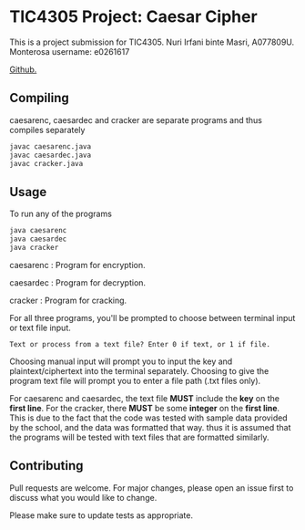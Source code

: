 # TIC4305 Project: Caesar Cipher

This is a project submission for TIC4305. 
Nuri Irfani binte Masri, A077809U.
Monterosa username: e0261617

[Github.](https://github.com/Nuri-Irfani/TIC4305_Project)

## Compiling
caesarenc, caesardec and cracker are separate programs and thus compiles separately 
```bash
javac caesarenc.java
javac caesardec.java
javac cracker.java
```

## Usage

To run any of the programs
```bash
java caesarenc
java caesardec
java cracker
```

caesarenc : Program for encryption.

caesardec : Program for decryption.

cracker   : Program for cracking.


For all three programs, you'll be prompted to choose between terminal input or text file input.
```
Text or process from a text file? Enter 0 if text, or 1 if file.
```

Choosing manual input will prompt you to input the key and plaintext/ciphertext into the terminal separately. Choosing to give the program text file will prompt you to enter a file path (.txt files only).

For caesarenc and caesardec, the text file **MUST** include the **key** on the **first line**. For the cracker, there **MUST** be some **integer** on the **first line**. This is due to the fact that the code was tested with sample data provided by the school, and the data was formatted that way. thus it is assumed that the programs will be tested with text files that are formatted similarly.

## Contributing
Pull requests are welcome. For major changes, please open an issue first to discuss what you would like to change.

Please make sure to update tests as appropriate.

